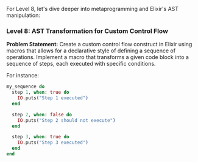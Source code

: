 For Level 8, let's dive deeper into metaprogramming and Elixir's AST manipulation:

### Level 8: AST Transformation for Custom Control Flow

**Problem Statement:**
Create a custom control flow construct in Elixir using macros that allows for a declarative style of defining a sequence of operations. Implement a macro that transforms a given code block into a sequence of steps, each executed with specific conditions.

For instance:
```elixir
my_sequence do
  step 1, when: true do
    IO.puts("Step 1 executed")
  end

  step 2, when: false do
    IO.puts("Step 2 should not execute")
  end

  step 3, when: true do
    IO.puts("Step 3 executed")
  end
end
